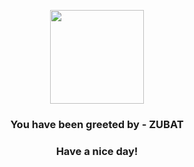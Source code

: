 <p align="center">
            <img src="https://raw.githubusercontent.com/PokeAPI/sprites/master/sprites/pokemon/41.png" width="150" height="150">
          </p>
          <h3 align="center">You have been greeted by - <b>ZUBAT</b></h3>
          <h3 align="center">Have a nice day!</h3>
